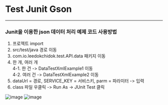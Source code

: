 # Test Junit Gson 
---
### Junit을 이용한 json 데이터 처리 예제 코드 사용방법
1. 프로젝트 import
2. src/test/java 경로 이동
3. com.io.leedokchidok.test.API.data 패키지 이동
4. 한 개, 여러 개   
  4-1. 한 건    ->  DataTestXmlExample1 이동   
  4-2. 여러 건  ->  DataTestXmlExample2 이동   
5. dataUrl = 경로, SERVICE_KEY = 서비스키, parm = 파라미터 -> 입력
6. class 파일 우클릭 -> Run As -> JUnit Test 클릭

![image](https://user-images.githubusercontent.com/47617159/128358959-0fc199a6-996f-4a91-9de2-f062a161bda1.png)
![image](https://user-images.githubusercontent.com/47617159/128359225-4839e979-5162-4565-8c5c-ba48fcc4f79e.png)
